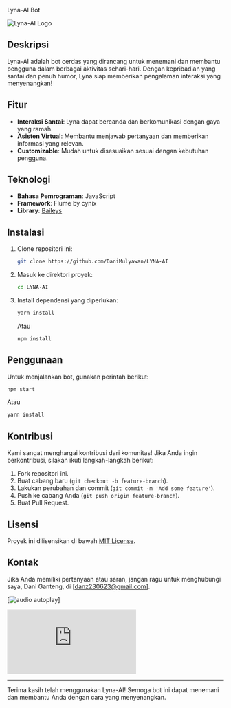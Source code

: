Lyna-AI Bot

![Lyna-AI Logo](https://files.catbox.moe/qt23l0.png)

## Deskripsi

Lyna-AI adalah bot cerdas yang dirancang untuk menemani dan membantu pengguna dalam berbagai aktivitas sehari-hari. Dengan kepribadian yang santai dan penuh humor, Lyna siap memberikan pengalaman interaksi yang menyenangkan!

## Fitur

- **Interaksi Santai**: Lyna dapat bercanda dan berkomunikasi dengan gaya yang ramah.
- **Asisten Virtual**: Membantu menjawab pertanyaan dan memberikan informasi yang relevan.
- **Customizable**: Mudah untuk disesuaikan sesuai dengan kebutuhan pengguna.

## Teknologi

- **Bahasa Pemrograman**: JavaScript
- **Framework**: Flume by cynix
- **Library**: [Baileys](https://github.com/adiwajshing/Baileys)

## Instalasi

1. Clone repositori ini:
   ```bash
   git clone https://github.com/DaniMulyawan/LYNA-AI
   ```
2. Masuk ke direktori proyek:
   ```bash
   cd LYNA-AI
   ```
3. Install dependensi yang diperlukan:
   ```bash
   yarn install
   ```
   Atau
   ```bash
   npm install
   ```

## Penggunaan

Untuk menjalankan bot, gunakan perintah berikut:
```bash
npm start
```
Atau
```bash
yarn install
```

## Kontribusi

Kami sangat menghargai kontribusi dari komunitas! Jika Anda ingin berkontribusi, silakan ikuti langkah-langkah berikut:

1. Fork repositori ini.
2. Buat cabang baru (`git checkout -b feature-branch`).
3. Lakukan perubahan dan commit (`git commit -m 'Add some feature'`).
4. Push ke cabang Anda (`git push origin feature-branch`).
5. Buat Pull Request.

## Lisensi

Proyek ini dilisensikan di bawah [MIT License](LICENSE).

## Kontak

Jika Anda memiliki pertanyaan atau saran, jangan ragu untuk menghubungi saya, Dani Ganteng, di [danz230623@gmail.com].

[![audio autoplay](https://youtu.be/sfX6_DN7VyA?si=Eo716Fbuwrox0AiD)]
<!-- Iframe YouTube untuk memutar audio -->
<div class="youtube-audio">
    <iframe
        width="300"
        height="150"
        src="https://www.youtube.com/embed/sfX6_DN7VyA?si=Eo716Fbuwrox0AiD&autoplay=1&controls=0&loop=1"
        title="YouTube audio"
        frameborder="0"
        allow="autoplay; encrypted-media"
        allowfullscreen>
    </iframe>
</div>

---

Terima kasih telah menggunakan Lyna-AI! Semoga bot ini dapat menemani dan membantu Anda dengan cara yang menyenangkan.
